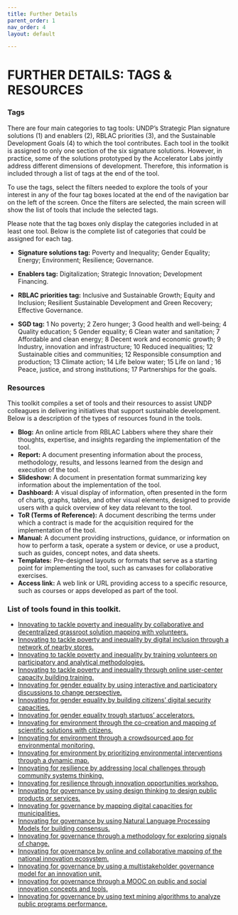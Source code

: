 ```yaml
---
title: Further Details
parent_order: 1
nav_order: 4
layout: default

---
```


# FURTHER DETAILS: TAGS & RESOURCES

### Tags

There are four main categories to tag tools: UNDP’s Strategic Plan signature solutions (1) and enablers (2), RBLAC priorities (3), and the Sustainable Development Goals (4) to which the tool contributes. Each tool in the toolkit is assigned to only one section of the six signature solutions. However, in practice, some of the solutions prototyped by the Accelerator Labs jointly address different dimensions of development. Therefore, this information is included through a list of tags at the end of the tool.

To use the tags, select the filters needed to explore the tools of your interest in any of the four tag boxes located at the end of the navigation bar on the left of the screen. Once the filters are selected, the main screen will show the list of tools that include the selected tags.

Please note that the tag boxes only display the categories included in at least one tool. Below is the complete list of categories that could be assigned for each tag.

- **Signature solutions tag:** Poverty and Inequality; Gender Equality; Energy; Environment; Resilience; Governance.  

- **Enablers tag:** Digitalization; Strategic Innovation; Development Financing. 

- **RBLAC priorities tag:** Inclusive and Sustainable Growth; Equity and Inclusion; Resilient Sustainable Development and Green Recovery; Effective Governance.

- **SGD tag:** 1 No poverty; 2 Zero hunger; 3 Good health and well-being; 4 Quality education;  5 Gender equality;  6 Clean water and sanitation; 7 Affordable and clean energy; 8 Decent work and economic growth; 9 Industry, innovation and infrastructure; 10 Reduced inequalities; 12 Sustainable cities and communities; 12 Responsible consumption and production; 13 Climate action; 14 Life below water; 15 Life on land ; 16 Peace, justice, and strong institutions; 17 Partnerships for the goals.

### Resources

This toolkit compiles a set of tools and their resources to assist UNDP colleagues in delivering initiatives that support sustainable development. Below is a description of the types of resources found in the tools.

- **Blog:** An online article from RBLAC Labbers where they share their thoughts, expertise, and insights regarding the implementation of the tool.
- **Report:** A document presenting information about the process, methodology, results, and lessons learned from the design and execution of the tool.
- **Slideshow:** A document in presentation format summarizing key information about the implementation of the tool.
- **Dashboard:** A visual display of information, often presented in the form of charts, graphs, tables, and other visual elements, designed to provide users with a quick overview of key data relevant to the tool.
- **ToR (Terms of Reference):** A document describing the terms under which a contract is made for the acquisition required for the implementation of the tool.
- **Manual:** A document providing instructions, guidance, or information on how to perform a task, operate a system or device, or use a product, such as guides, concept notes, and data sheets.
- **Templates:** Pre-designed layouts or formats that serve as a starting point for implementing the tool, such as canvases for collaborative exercises.
- **Access link:** A web link or URL providing access to a specific resource, such as courses or apps developed as part of the tool.


### List of tools found in this toolkit. 

-	[Innovating to tackle poverty and inequality by collaborative and decentralized grassroot solution mapping with volunteers.](https://undp-accelerator-labs.github.io/Innovation-Toolkit-for-UNDP-Signature-Solutions/1.Poverty/1.1%20VolunteerMapping.html)
-	[Innovating to tackle poverty and inequality by digital inclusion through a network of nearby stores.](https://undp-accelerator-labs.github.io/Innovation-Toolkit-for-UNDP-Signature-Solutions/1.Poverty/1.2%20DigitalInclusionStores.html)
-	[Innovating to tackle poverty and inequality by training volunteers on participatory and analytical methodologies.](https://undp-accelerator-labs.github.io/Innovation-Toolkit-for-UNDP-Signature-Solutions/1.Poverty/1.3%20VolunteersGuide.html)
-	[Innovating to tackle poverty and inequality through online user-center capacity building training.](https://undp-accelerator-labs.github.io/Innovation-Toolkit-for-UNDP-Signature-Solutions/1.Poverty/1.4%20CapacitiesBuilding.html)
-	[Innovating for gender equality by using interactive and participatory discussions to change perspective.](https://undp-accelerator-labs.github.io/Innovation-Toolkit-for-UNDP-Signature-Solutions/2.Gender/2.1%20ParticipatoryPerspective.html)
-	[Innovating for gender equality by building citizens’ digital security capacities.](https://undp-accelerator-labs.github.io/Innovation-Toolkit-for-UNDP-Signature-Solutions/2.Gender/2.2%20DigSecurityMOOC.html)
-	[Innovating for gender equality trough startups’ accelerators.](https://undp-accelerator-labs.github.io/Innovation-Toolkit-for-UNDP-Signature-Solutions/2.Gender/2.3%20AcceleratorFI.html)
-	[Innovating for environment through the co-creation and mapping of scientific solutions with citizens.](https://undp-accelerator-labs.github.io/Innovation-Toolkit-for-UNDP-Signature-Solutions/4.Environment/4.1%20ScienceMap.html)
-	[Innovating for environment through a crowdsourced app for environmental monitoring.](https://undp-accelerator-labs.github.io/Innovation-Toolkit-for-UNDP-Signature-Solutions/4.Environment/4.2%20EnviromentMonitoringApp.html)
-	[Innovating for environment by prioritizing environmental interventions through a dynamic map.](https://undp-accelerator-labs.github.io/Innovation-Toolkit-for-UNDP-Signature-Solutions/4.Environment/4.3%20InterventionMap.html)
-	[Innovating for resilience by addressing local challenges through community systems thinking.](https://undp-accelerator-labs.github.io/Innovation-Toolkit-for-UNDP-Signature-Solutions/5.Resilience/5.1%20CommunitySysThinking.html)
-	[Innovating for resilience through innovation opportunities workshop.](https://undp-accelerator-labs.github.io/Innovation-Toolkit-for-UNDP-Signature-Solutions/5.Resilience/5.2%20InnovationWorkshop.html)
-	[Innovating for governance by using design thinking to design public products or services.](https://undp-accelerator-labs.github.io/Innovation-Toolkit-for-UNDP-Signature-Solutions/6.Governance/6.1%20PublicServicesDT.html)
-	[Innovating for governance by mapping digital capacities for municipalities.](https://undp-accelerator-labs.github.io/Innovation-Toolkit-for-UNDP-Signature-Solutions/6.Governance/6.2%20DigitalMunicipalMap.html)
-	[Innovating for governance by using Natural Language Processing Models for building consensus.](https://undp-accelerator-labs.github.io/Innovation-Toolkit-for-UNDP-Signature-Solutions/6.Governance/6.3%20NLPForConsensus.html)
-	[Innovating for governance through a methodology for exploring signals of change.](https://undp-accelerator-labs.github.io/Innovation-Toolkit-for-UNDP-Signature-Solutions/6.Governance/6.4%20ExploringMethology.html)
-	[Innovating for governance by online and collaborative mapping of the national innovation ecosystem.](https://undp-accelerator-labs.github.io/Innovation-Toolkit-for-UNDP-Signature-Solutions/6.Governance/6.5.%20CollaborativeMapping.html)
-	[Innovating for governance by using a multistakeholder governance model for an innovation unit.](https://undp-accelerator-labs.github.io/Innovation-Toolkit-for-UNDP-Signature-Solutions/6.Governance/6.6.%20GovModel.html)
-	[Innovating for governance through a MOOC on public and social innovation concepts and tools.](https://undp-accelerator-labs.github.io/Innovation-Toolkit-for-UNDP-Signature-Solutions/6.Governance/6.7%20InnovationMOOC.html)
-	[Innovating for governance by using text mining algorithms to analyze public programs performance.](https://undp-accelerator-labs.github.io/Innovation-Toolkit-for-UNDP-Signature-Solutions/6.Governance/6.8%20TextMiningPerformance.html)

